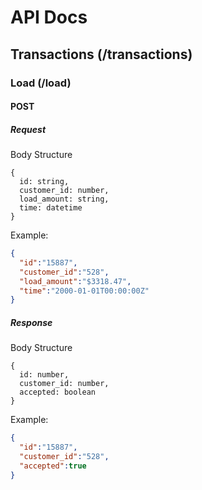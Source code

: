 # API Docs

## Transactions (/transactions)

### Load (/load)

#### POST

##### Request

Body Structure

```
{
  id: string,
  customer_id: number,
  load_amount: string,
  time: datetime
}
```

Example:
```JSON
{
  "id":"15887",
  "customer_id":"528",
  "load_amount":"$3318.47",
  "time":"2000-01-01T00:00:00Z"
}
```

##### Response

Body Structure

```
{
  id: number,
  customer_id: number,
  accepted: boolean
}
```

Example:
```JSON
{
  "id":"15887",
  "customer_id":"528",
  "accepted":true
}
```
